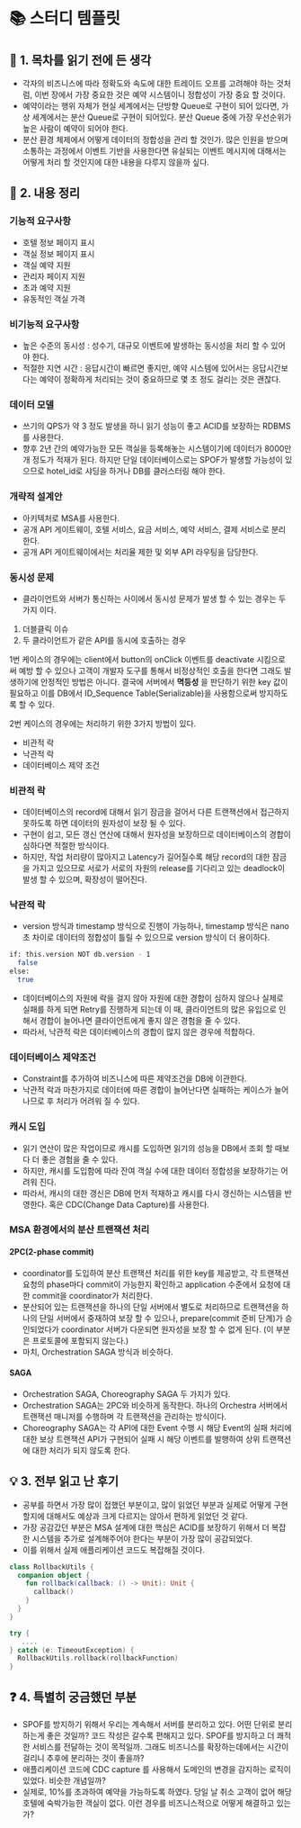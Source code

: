 # 📚 스터디 템플릿

## 📖 1. 목차를 읽기 전에 든 생각
- 각자의 비즈니스에 따라 정확도와 속도에 대한 트레이드 오프를 고려해야 하는 것처럼, 이번 장에서 가장 중요한 것은 예약 시스템이니 정합성이 가장 중요 할 것이다.
- 예약이라는 행위 자체가 현실 세계에서는 단방향 Queue로 구현이 되어 있다면, 가상 세계에서는 분산 Queue로 구현이 되어있다. 분산 Queue 중에 가장 우선순위가 높은 사람이 예약이 되어야 한다.
- 분산 환경 체제에서 어떻게 데이터의 정합성을 관리 할 것인가. 많은 인원을 받으며 소통하는 과정에서 이벤트 기반을 사용한다면 유실되는 이벤트 메시지에 대해서는 어떻게 처리 할 것인지에 대한 내용을 다루지 않을까 싶다.

## 📝 2. 내용 정리

### 기능적 요구사항
- 호텔 정보 페이지 표시
- 객실 정보 페이지 표시
- 객실 예약 지원
- 관리자 페이지 지원
- 초과 예약 지원
- 유동적인 객실 가격

### 비기능적 요구사항
- 높은 수준의 동시성 : 성수기, 대규모 이벤트에 발생하는 동시성을 처리 할 수 있어야 한다.
- 적절한 지연 시간 : 응답시간이 빠르면 좋지만, 예약 시스템에 있어서는 응답시간보다는 예약이 정확하게 처리되는 것이 중요하므로 몇 초 정도 걸리는 것은 괜찮다.

### 데이터 모델
- 쓰기의 QPS가 약 3 정도 발생을 하니 읽기 성능이 좋고 ACID를 보장하는 RDBMS를 사용한다.
- 향후 2년 간의 예약가능한 모든 객실을 등록해놓는 시스템이기에 데이터가 8000만개 정도가 적재가 된다. 하지만 단일 데이터베이스로는 SPOF가 발생할 가능성이 있으므로 hotel_id로 샤딩을 하거나 DB를 클러스터링 해야 한다.

### 개략적 설계안
- 아키텍처로 MSA를 사용한다.
- 공개 API 게이트웨이, 호텔 서비스, 요금 서비스, 예약 서비스, 결제 서비스로 분리한다.
- 공개 API 게이트웨이에서는 처리율 제한 및 외부 API 라우팅을 담당한다.

### 동시성 문제
- 클라이언트와 서버가 통신하는 사이에서 동시성 문제가 발생 할 수 있는 경우는 두 가지 이다.
1. 더블클릭 이슈
2. 두 클라이언트가 같은 API를 동시에 호출하는 경우

1번 케이스의 경우에는 client에서 button의 onClick 이벤트를 deactivate 시킴으로써 예방 할 수 있으나 고객이 개발자 도구를 통해서 비정상적인 호출을 한다면 그래도 발생하기에 안정적인 방법은 아니다.
결국에 서버에서 **멱등성** 을 판단하기 위한 key 값이 필요하고 이를 DB에서 ID_Sequence Table(Serializable)을 사용함으로써 방지하도록 할 수 있다.

2번 케이스의 경우에는 처리하기 위한 3가지 방법이 있다.
- 비관적 락
- 낙관적 락
- 데이터베이스 제약 조건

### 비관적 락
- 데이터베이스의 record에 대해서 읽기 잠금을 걸어서 다른 트랜잭션에서 접근하지 못하도록 하면 데이터의 원자성이 보장 될 수 있다.
- 구현이 쉽고, 모든 갱신 연산에 대해서 원자성을 보장하므로 데이터베이스의 경합이 심하다면 적절한 방식이다.
- 하지만, 작업 처리량이 많아지고 Latency가 길어질수록 해당 record의 대한 잠금을 가지고 있으므로 서로가 서로의 자원의 release를 기다리고 있는 deadlock이 발생 할 수 있으며, 확장성이 떨어진다.

### 낙관적 락
- version 방식과 timestamp 방식으로 진행이 가능하나, timestamp 방식은 nano초 차이로 데이터의 정합성이 틀릴 수 있으므로 version 방식이 더 용이하다.

```bash
if: this.version NOT db.version - 1
  false
else:
  true
```
- 데이터베이스의 자원에 락을 걸지 않아 자원에 대한 경합이 심하지 않으나 실제로 실패를 하게 되면 Retry를 진행하게 되는데 이 때, 클라이언트의 많은 유입으로 인해서 경합이 늘어나면 클라이언트에게 좋지 않은 경험을 줄 수 있다.
- 따라서, 낙관적 락은 데이터베이스의 경합이 많지 않은 경우에 적합하다.

### 데이터베이스 제약조건
- Constraint를 추가하여 비즈니스에 따른 제약조건을 DB에 이관한다.
- 낙관적 락과 마찬가지로 데이터에 따른 경합이 늘어난다면 실패하는 케이스가 늘어나므로 후 처리가 어려워 질 수 있다.

### 캐시 도입
- 읽기 연산이 많은 작업이므로 캐시를 도입하면 읽기의 성능을 DB에서 조회 할 때보다 더 좋은 경험을 줄 수 있다.
- 하지만, 캐시를 도입함에 따라 잔여 객실 수에 대한 데이터 정합성을 보장하기는 어려워 진다.
- 따라서, 캐시의 대한 갱신은 DB에 먼저 적재하고 캐시를 다시 갱신하는 시스템을 반영한다. 혹은 CDC(Change Data Capture)를 사용한다.

### MSA 환경에서의 분산 트랜잭션 처리

#### 2PC(2-phase commit)
- coordinator를 도입하여 분산 트랜잭션 처리를 위한 key를 제공받고, 각 트랜잭션 요청의 phase마다 commit이 가능한지 확인하고 application 수준에서 요청에 대한 commit을 coordinator가 처리한다.
- 분산되어 있는 트랜잭션을 하나의 단일 서버에서 별도로 처리하므로 트랜잭션을 하나의 단일 서버에서 중재하여 보장 할 수 있으나, prepare(commit 준비 단계)가 승인되었다가 coordinator 서버가 다운되면 원자성을 보장 할 수 없게 된다. (이 부분은 프로토콜에 포함되지 않는다.)
- 마치, Orchestration SAGA 방식과 비슷하다.

#### SAGA
- Orchestration SAGA, Choreography SAGA 두 가지가 있다.
- Orchestration SAGA는 2PC와 비슷하게 동작한다. 하나의 Orchestra 서버에서 트랜잭션 매니저를 수행하며 각 트랜잭션을 관리하는 방식이다.
- Choreography SAGA는 각 API에 대한 Event 수행 시 해당 Event의 실패 처리에 대한 보상 트랜잭션 API가 구현되어 실패 시 해당 이벤트를 발행하여 상위 트랜잭션에 대한 처리가 되지 않도록 한다.

## 💡 3. 전부 읽고 난 후기
- 공부를 하면서 가장 많이 접했던 부분이고, 많이 읽었던 부분과 실제로 어떻게 구현할지에 대해서도 예상과 크게 다르지는 않아서 편하게 읽었던 것 같다.
- 가장 공감갔던 부분은 MSA 설계에 대한 핵심은 ACID를 보장하기 위해서 더 복잡한 시스템을 추가로 설계해주어야 한다는 부분이 가장 많이 공감되었다.
- 이를 위해서 실제 애플리케이션 코드도 복잡해질 것이다.

```kotlin
class RollbackUtils {
  companion object {
    fun rollback(callback: () -> Unit): Unit {
      callback()
    }
  } 
}

try {
   ....
} catch (e: TimeoutException) {
  RollbackUtils.rollback(rollbackFunction)
}
```

## ❓ 4. 특별히 궁금했던 부분
- SPOF를 방지하기 위해서 우리는 계속해서 서버를 분리하고 있다. 어떤 단위로 분리하는게 좋은 것일까? 코드 작성은 갈수록 편해지고 있다. SPOF를 방지하고 더 쾌적한 서비스를 전달하는 것이 목적일까. 그래도 비즈니스를 확장하는데에서는 시간이 걸리니 추후에 분리하는 것이 좋을까?
- 애플리케이션 코드에 CDC capture 를 사용해서 도메인의 변경을 감지하는 로직이 있었다. 비슷한 개념일까?
- 실제로, 10%를 초과하여 예약을 가능하도록 하였다. 당일 날 취소 고객이 없어 해당 호텔에 숙박가능한 객실이 없다. 이런 경우를 비즈니스적으로 어떻게 해결하고 있는가?
